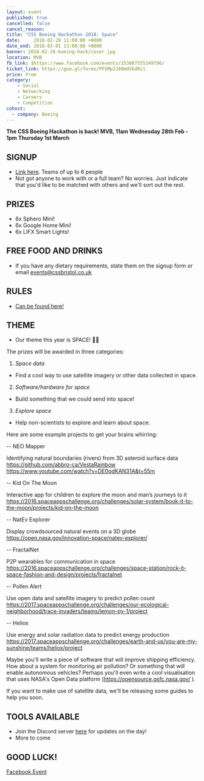 ```yaml
---
layout: event
published: true
cancelled: false
cancel_reason:
title: "CSS Boeing Hackathon 2018: Space"
date:     2018-02-28 11:00:00 +0000
date_end: 2018-03-01 13:00:00 +0000
banner: 2018-02-28-boeing-hack/cover.jpg
location: MVB
fb_link: $https://www.facebook.com/events/153087555349796/
ticket_link: https://goo.gl/forms/PFVMp2J89mdVkdRi1
price: Free
category:
    - Social
    - Networking
    - Careers
    - Competition
cohost:
  - company: Boeing
---
```


**The CSS Boeing Hackathon is back! MVB, 11am Wednesday 28th Feb - 1pm Thursday 1st March**

## SIGNUP

- [Link here](https://goo.gl/forms/PFVMp2J89mdVkdRi1). Teams of up to 6 people
- Not got anyone to work with or a full team? No worries. Just indicate that you'd like to be matched with others and we'll sort out the rest.

## PRIZES

- 6x Sphero Mini!
- 6x Google Home Mini!
- 6x LIFX Smart Lights!

## FREE FOOD AND DRINKS

- If you have any dietary requirements, state them on the signup form or email events@cssbristol.co.uk

## RULES 

- [Can be found here!](https://docs.google.com/document/d/1RXPGyz3aqpJKMluvNhWkN_rSwItzHjIUJPS2jEG26y4/edit?usp=sharing)

## THEME

- Our theme this year is SPACE! 🌌🚀

The prizes will be awarded in three categories:

1. *Space data*
  - Find a cool way to use satellite imagery or other data collected in space.
2. *Software/hardware for space*
  - Build something that we could send into space!
3. *Explore space*
  - Help non-scientists to explore and learn about space.

Here are some example projects to get your brains whirring:

-- NEO Mapper

Identifying natural boundaries (rivers) from 3D asteroid surface data
https://github.com/abbro-ca/VestaRainbow
https://www.youtube.com/watch?v=DE0qdKAN31A&t=55m

-- Kid On The Moon

Interactive app for children to explore the moon and man’s journeys to it
https://2016.spaceappschallenge.org/challenges/solar-system/book-it-to-the-moon/projects/kid-on-the-moon

-- NatEv Explorer

Display crowdsourced natural events on a 3D globe
https://open.nasa.gov/innovation-space/natev-explorer/

-- FractalNet

P2P wearables for communication in space
https://2016.spaceappschallenge.org/challenges/space-station/rock-it-space-fashion-and-design/projects/fractalnet

-- Pollen Alert

Use open data and satellite imagery to predict pollen count
https://2017.spaceappschallenge.org/challenges/our-ecological-neighborhood/trace-invaders/teams/lemon-py-1/project

-- Heliox

Use energy and solar radiation data to predict energy production
https://2017.spaceappschallenge.org/challenges/earth-and-us/you-are-my-sunshine/teams/heliox/project

Maybe you'll write a piece of software that will improve shipping efficiency. How about a system for monitoring air pollution? Or something that will enable autonomous vehicles? Perhaps you'll even write a cool visualisation that uses NASA's Open Data platform (https://opensource.gsfc.nasa.gov/ ).

If you want to make use of satellite data, we'll be releasing some guides to help you soon.

## TOOLS AVAILABLE

- Join the Discord server [here](https://discordapp.com/invite/pt97nDh) for updates on the day!
- More to come

## GOOD LUCK!

<a class="btn btn--dark" href="https://www.facebook.com/events/153087555349796/">
    Facebook Event
</a>
